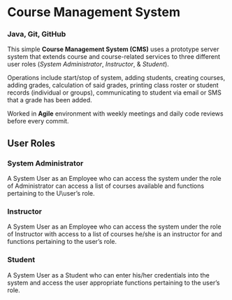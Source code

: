 # Course Management System
### Java, Git, GitHub

  This simple <b>Course Management System (CMS)</b> uses a prototype server system that
extends course and course-related services to three different user roles (<i>System 
Administrator</i>, <i>Instructor</i>, & <i>Student</i>).

  Operations include start/stop of system, adding students, creating courses, adding 
grades, calculation of said grades, printing class roster or student records (individual 
or groups), communicating to student via email or SMS that a grade has been added.

Worked in <b>Agile</b> environment with weekly meetings and daily code reviews before every commit.

## User Roles
### System Administrator
  A System User as an Employee who can access the system under the role of Administrator can 
access a list of courses available and functions pertaining to the U\user’s role.

### Instructor
  A System User as an Employee who can access the system under the role of Instructor with access 
to a list of courses he/she is an instructor for and functions pertaining to the user’s role.

### Student
  A System User as a Student who can enter his/her credentials into 
the system and access the user appropriate functions pertaining to the user’s role.
